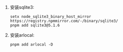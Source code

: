 1. 安装sqlite3:

   ```shell
   setx node_sqlite3_binary_host_mirror https://registry.npmmirror.com/-/binary/sqlite3/
   pnpm add sqlite3@5.1.6
   ```

2. 安装arlocal:

   ```shell
   pnpm add arlocal -D
   ```

   